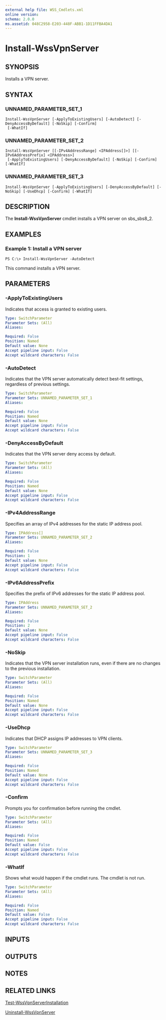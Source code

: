 ```yaml
---
external help file: WSS_Cmdlets.xml
online version: 
schema: 2.0.0
ms.assetid: 048C2958-E203-448F-ABB1-1D11FFBA4DA1
---
```


# Install-WssVpnServer

## SYNOPSIS
Installs a VPN server.

## SYNTAX

### UNNAMED_PARAMETER_SET_1
```
Install-WssVpnServer [-ApplyToExistingUsers] [-AutoDetect] [-DenyAccessByDefault] [-NoSkip] [-Confirm]
 [-WhatIf]
```

### UNNAMED_PARAMETER_SET_2
```
Install-WssVpnServer [[-IPv4AddressRange] <IPAddress[]>] [[-IPv6AddressPrefix] <IPAddress>]
 [-ApplyToExistingUsers] [-DenyAccessByDefault] [-NoSkip] [-Confirm] [-WhatIf]
```

### UNNAMED_PARAMETER_SET_3
```
Install-WssVpnServer [-ApplyToExistingUsers] [-DenyAccessByDefault] [-NoSkip] [-UseDhcp] [-Confirm] [-WhatIf]
```

## DESCRIPTION
The **Install-WssVpnServer** cmdlet installs a VPN server on sbs_sbs8_2.

## EXAMPLES

### Example 1: Install a VPN server
```
PS C:\> Install-WssVpnServer -AutoDetect
```

This command installs a VPN server.

## PARAMETERS

### -ApplyToExistingUsers
Indicates that access is granted to existing users.

```yaml
Type: SwitchParameter
Parameter Sets: (All)
Aliases: 

Required: False
Position: Named
Default value: None
Accept pipeline input: False
Accept wildcard characters: False
```

### -AutoDetect
Indicates that the VPN server automatically detect best-fit settings, regardless of previous settings.

```yaml
Type: SwitchParameter
Parameter Sets: UNNAMED_PARAMETER_SET_1
Aliases: 

Required: False
Position: Named
Default value: None
Accept pipeline input: False
Accept wildcard characters: False
```

### -DenyAccessByDefault
Indicates that the VPN server deny access by default.

```yaml
Type: SwitchParameter
Parameter Sets: (All)
Aliases: 

Required: False
Position: Named
Default value: None
Accept pipeline input: False
Accept wildcard characters: False
```

### -IPv4AddressRange
Specifies an array of IPv4 addresses for the static IP address pool.

```yaml
Type: IPAddress[]
Parameter Sets: UNNAMED_PARAMETER_SET_2
Aliases: 

Required: False
Position: 1
Default value: None
Accept pipeline input: False
Accept wildcard characters: False
```

### -IPv6AddressPrefix
Specifies the prefix of IPv6 addresses for the static IP address pool.

```yaml
Type: IPAddress
Parameter Sets: UNNAMED_PARAMETER_SET_2
Aliases: 

Required: False
Position: 2
Default value: None
Accept pipeline input: False
Accept wildcard characters: False
```

### -NoSkip
Indicates that the VPN server installation runs, even if there are no changes to the previous installation.

```yaml
Type: SwitchParameter
Parameter Sets: (All)
Aliases: 

Required: False
Position: Named
Default value: None
Accept pipeline input: False
Accept wildcard characters: False
```

### -UseDhcp
Indicates that DHCP assigns IP addresses to VPN clients.

```yaml
Type: SwitchParameter
Parameter Sets: UNNAMED_PARAMETER_SET_3
Aliases: 

Required: False
Position: Named
Default value: None
Accept pipeline input: False
Accept wildcard characters: False
```

### -Confirm
Prompts you for confirmation before running the cmdlet.

```yaml
Type: SwitchParameter
Parameter Sets: (All)
Aliases: 

Required: False
Position: Named
Default value: False
Accept pipeline input: False
Accept wildcard characters: False
```

### -WhatIf
Shows what would happen if the cmdlet runs.
The cmdlet is not run.

```yaml
Type: SwitchParameter
Parameter Sets: (All)
Aliases: 

Required: False
Position: Named
Default value: False
Accept pipeline input: False
Accept wildcard characters: False
```

## INPUTS

## OUTPUTS

## NOTES

## RELATED LINKS

[Test-WssVpnServerInstallation](./Test-WssVpnServerInstallation.md)

[Uninstall-WssVpnServer](./Uninstall-WssVpnServer.md)


